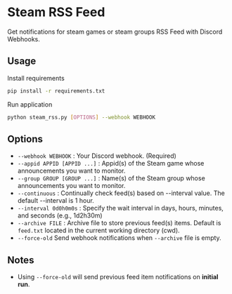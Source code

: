 # Steam RSS Feed
Get notifications for steam games or steam groups RSS Feed with Discord Webhooks.
## Usage
Install requirements
```bash
pip install -r requirements.txt
```
Run application
```bash
python steam_rss.py [OPTIONS] --webhook WEBHOOK
```
## Options
 - `--webhook WEBHOOK` : Your Discord webhook. (Required)
 - `--appid APPID [APPID ...]` : Appid(s) of the Steam game whose announcements you want to monitor.
 - `--group GROUP [GROUP ...]` : Name(s) of the Steam group whose announcements you want to monitor.
 - `--continuous` : Continually check feed(s) based on --interval value. The default --interval is 1 hour.
 - `--interval 0d0h0m0s` : Specify the wait interval in days, hours, minutes, and seconds (e.g., 1d2h30m)
 - `--archive FILE` : Archive file to store previous feed(s) items. Default is `feed.txt` located in the current working directory (cwd).
 - `--force-old` Send webhook notifications when `--archive` file is empty.

## Notes
- Using `--force-old` will send previous feed item notifications on **initial run**.